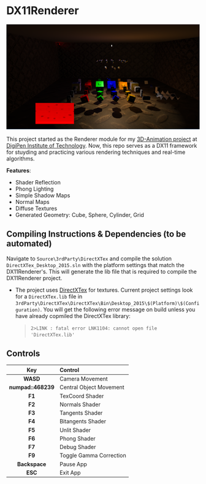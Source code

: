 # DX11Renderer

![](Screenshots/shadows.PNG)

This project started as the Renderer module for my [3D-Animation project](https://www.youtube.com/watch?v=Rt-h-bMA8Xc) at [DigiPen Institute of Technology](https://www.digipen.edu/).
Now, this repo serves as a DX11 framework for stuyding and practicing various rendering techniques and real-time algorithms. 

**Features**:
 - Shader Reflection
 - Phong Lighting
 - Simple Shadow Maps
 - Normal Maps
 - Diffuse Textures
 - Generated Geometry: Cube, Sphere, Cylinder, Grid
 
## Compiling Instructions & Dependencies (to be automated)

Navigate to `Source\3rdParty\DirectXTex` and compile the solution `DirectXTex_Desktop_2015.sln` with the platform settings that match the DX11Renderer's.
This will generate the lib file that is required to compile the DX11Renderer project.

 - The project uses [DirectXTex](https://github.com/Microsoft/DirectXTex) for textures. Current project settings
look for a `DirectXTex.lib` file in `3rdParty\DirectXTex\DirectXTex\Bin\Desktop_2015\$(Platform)\$(Configuration)`. 
You will get the following error message on build unless you have already copmiled the DirectXTex library:  
    > `2>LINK : fatal error LNK1104: cannot open file 'DirectXTex.lib'`

## Controls

| Key | Control |
| :---: | :--- |
| **WASD** |	Camera Movement |
| **numpad::468239** |	Central Object Movement |
| **F1** |	TexCoord Shader |
| **F2** |	Normals Shader |
| **F3** |	Tangents Shader |
| **F4** |	Bitangents Shader |
| **F5** |	Unlit Shader |
| **F6** |	Phong Shader |
| **F7** |	Debug Shader |
| **F9** |	Toggle Gamma Correction |
| **Backspace** | Pause App |
| **ESC** |	Exit App |
 
